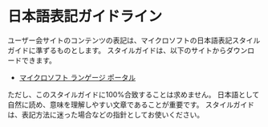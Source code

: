 日本語表記ガイドライン
======================

ユーザー会サイトのコンテンツの表記は、マイクロソフトの日本語表記スタイルガイドに準ずるものとします。
スタイルガイドは、以下のサイトからダウンロードできます。

- [マイクロソフト ランゲージ ポータル](http://www.microsoft.com/language/ja/jp/download.mspx)


ただし、このスタイルガイドに100%合致することは求めません。
日本語として自然に読め、意味を理解しやすい文章であることが重要です。
スタイルガイドは、表記方法に迷った場合などの指針としてお使いください。


